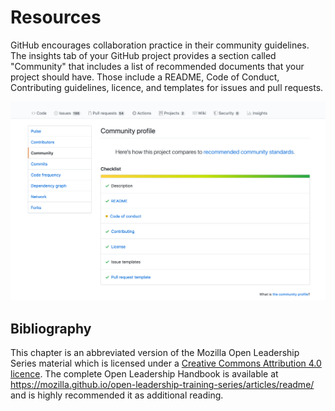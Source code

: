 # Resources

GitHub encourages collaboration practice in their community guidelines.
The insights tab of your GitHub project provides a section called "Community" that includes a list of recommended documents that your project should have.
Those include a README, Code of Conduct, Contributing guidelines, licence, and templates for issues and pull requests.

![Community profile on GitHub](../../figures/community_profile.png)

## Bibliography

This chapter is an abbreviated version of the Mozilla Open Leadership Series material which is licensed under a [Creative Commons Attribution 4.0 licence](https://creativecommons.org/licenses/by/4.0/).
The complete Open Leadership Handbook is available at https://mozilla.github.io/open-leadership-training-series/articles/readme/ and is highly recommended it as additional reading.
